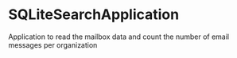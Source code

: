 # SQLiteSearchApplication
Application to read the mailbox data and count the number of email messages per organization
